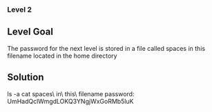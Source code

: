 ### Level 2

## Level Goal
The password for the next level is stored in a file called spaces in this filename located in the home directory
## Solution
ls -a 
cat spaces\ in\ this\ filename
password: UmHadQclWmgdLOKQ3YNgjWxGoRMb5luK
